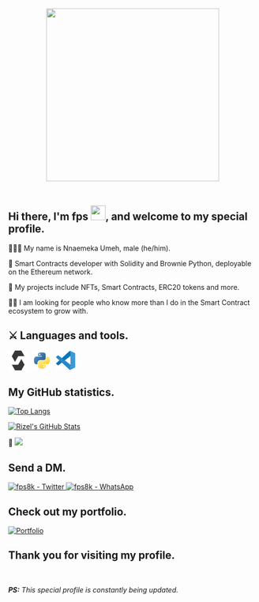<p align="center">
  <br><img src="https://github.com/fps8k/fps8k/blob/dev/code-gif.gif" width="350px" height="350px"><br><br>
</p>

## Hi there, I'm fps <img src="https://media.giphy.com/media/hvRJCLFzcasrR4ia7z/giphy.gif" width="30px" height="30px"/>, and welcome to my special profile.

<!--
**fps8k/fps8k** is a ✨ _special_ ✨ repository because its `README.md` (this file) appears on your GitHub profile.

Here are some ideas to get you started:

- 🔭 I’m currently working on ...
- 🌱 I’m currently learning ...
- 👯 I’m looking to collaborate on ...
- 🤔 I’m looking for help with ...
- 💬 Ask me about ...
- 📫 How to reach me: ...
- 😄 Pronouns: ...
- ⚡ Fun fact: ...
-->

👨🏾‍🦱 My name is Nnaemeka Umeh, male (he/him).

🧠 Smart Contracts developer with Solidity and Brownie Python, deployable on the Ethereum network.

📝 My projects include NFTs, Smart Contracts, ERC20 tokens and more.

<!-- 💰 I hope to land a blockchain job by August this year.-->

👼🏾 I am looking for people who know more than I do in the Smart Contract ecosystem to grow with.
<br/>

## ⚔ Languages and tools.
<div>
  <img src="https://github.com/devicons/devicon/blob/master/icons/solidity/solidity-plain.svg" title="Solidity"  alt="Solidity" width="40" height="40"/>&nbsp;
  <img src="https://github.com/devicons/devicon/blob/master/icons/python/python-original.svg" title="Python" alt="Python" width="40" height="40"/>&nbsp;
  <img src="https://github.com/devicons/devicon/blob/master/icons/vscode/vscode-original.svg" title="Visual Studio Code" width="40" height="40"/>&nbsp;
  <!--<img src="https://github.com/devicons/devicon/blob/master/icons/html5/html5-original.svg" title="HTML5" alt="HTML" width="40" height="40"/>&nbsp;
  <img src="https://github.com/devicons/devicon/blob/master/icons/css3/css3-plain-wordmark.svg"  title="CSS3" alt="CSS" width="40" height="40"/>&nbsp;
  <img src="https://github.com/devicons/devicon/blob/master/icons/bootstrap/bootstrap-original.svg"  title="Bootstrap" alt="Bootstrap" width="40" height="40"/>&nbsp;
  <img src="https://github.com/devicons/devicon/blob/master/icons/javascript/javascript-original.svg" title="JavaScript" alt="JavaScript" width="40" height="40"/>&nbsp;
  <img src="https://github.com/devicons/devicon/blob/master/icons/mysql/mysql-original-wordmark.svg" title="MySQL"  alt="MySQL" width="40" height="40"/>&nbsp;
  <img src="https://github.com/devicons/devicon/blob/master/icons/php/php-original.svg" title="PHP"  alt="PHP" width="40" height="40"/>&nbsp; -->
</div>

## My GitHub statistics. <!-- <img src="https://gpvc.arturio.dev/fps8k"/> -->
<!-- ![fps's GitHub stats](https://github-readme-stats.vercel.app/api?username=fps8k) -->
<!-- <img src="https://github-readme-stats.vercel.app/api?username=fps8k&show_icons=true&theme=dark" width="400"> -->
<!--
[![GitHub Streak](http://github-readme-streak-stats.herokuapp.com?user=fps8k&theme=material-palenight)](https://git.io/streak-stats)
-->
[![Top Langs](https://github-readme-stats.vercel.app/api/top-langs/?username=fps8k&layout=compact&theme=material-palenight)](https://github.com/anuraghazra/github-readme-stats)

[![Rizel's GitHub Stats](https://github-readme-stats.vercel.app/api?username=fps8k&layout=compact&theme=material-palenight)](https://github.com/anuraghazra/github-readme-stats)

🦜 <a href="mailto: anthony.nnaemeka.umeh@gmail.com" target="_blank" rel="noopener noreferrer"><img src="https://img.shields.io/badge/email me-%23D14836.svg?&style=for-the-badge&logo=gmail&logoColor=white" /><!--<img src="https://img.shields.io/badge/Gmail-@anthony-red?style=social&logo=appveyor" alt="Gmail Badge"/>--></a>

## Send a DM.
<a href="https://twitter.com/fps8k" target="_blank" rel="noopener noreferrer">
<!--   <img src="https://img.shields.io/badge/Twitter-@fps8k-blue?style=for-the-badge&logo=appveyor" alt="Twitter Badge"/> -->
  <img alt="fps8k - Twitter" width="22px" height="22px" src="https://upload.wikimedia.org/wikipedia/sco/9/9f/Twitter_bird_logo_2012.svg"/>
</a>

<a href="https://wa.me/2348156213793" target="_blank" rel="noopener noreferrer">
  <img alt="fps8k - WhatsApp" width="25px" height="25px" src="https://img.icons8.com/color/48/undefined/whatsapp--v2.png"/>
</a>

<!-- <a href="https://facebook.com/fps8k" target="_blank" rel="noopener noreferrer">
     <img src="https://img.shields.io/badge/Facebook-fps8k-informational?style=for-the-badge&logo=appveyor" alt="Facebook Badge"/>
</a> -->

<!-- <a href="https://reddit.com/user/fps16k" target="_blank" rel="noopener noreferrer"> -->
<!--   <img src="https://img.shields.io/badge/Reddit-@fps16k-orange?style=for-the-badge&logo=appveyor" alt="Reddit Badge"/> -->
<!-- </a> -->
<!-- <a href="https://www.linkedin.com/in/nnaemeka-umeh-b29b9020b/" target="_blank" rel="noopener noreferrer">LinkedIn</a> -->
<br/>

## Check out my portfolio.
<a href="https://fps8k.netlify.app" target="_blank" rel="noopener noreferrer"><img src="https://img.shields.io/badge/Portfolio-fps8k-black?style=for-the-badge&logo=appveyor" alt="Portfolio"/></a>
<br/>

## Thank you for visiting my profile.
<br/>

_**PS:** This special profile is constantly being updated._
